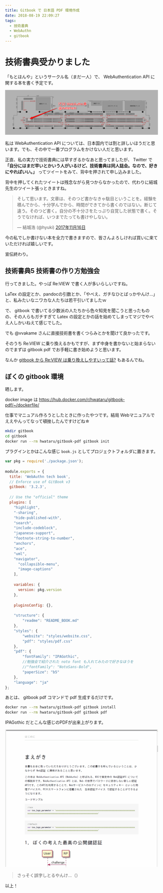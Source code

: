 ```yaml
---
title: Gitbook で 日本語 PDF 環境作成
date: 2018-08-19 22:09:27
tags:
  - 技術書典
  - WebAuthn
  - gitbook
---
```


# 技術書典受かりました

「もとほんや」というサークル名（まだ一人）で、 WebAuthentication API に関する本を書く予定です。

<!--more -->

![](./gitbook-pdf/circle-layout.png)

私は WebAuthentication API については、日本国内では割と詳しいほうだと思います。でも、その中で一番プログラムをかけない人だと思います。

正直、私の実力で技術書典には早すぎるかなあと思ってましたが、 Twitter で **「自分にはまだ早いとかいう人がいるけど、技術書典は同人誌会。なので、好きにやればいい。」** ってツイートをみて、背中を押されて申し込みました。

背中を押してくれたツイートは残念ながら見つからなかったので、代わりに結城先生のツイート張っときますね。

<blockquote class="twitter-tweet" data-lang="ja"><p lang="ja" dir="ltr">そして思います。文章は、そのつど書かなきゃ駄目ということを。経験を積んでから、十分学んでから、時間ができてから書くのではない。断じて違う。そのつど書く。自分の不十分さをたっぷり自覚した状態で書く。そうでなければ、いつまでたっても書けやしない。</p>&mdash; 結城浩 (@hyuki) <a href="https://twitter.com/hyuki/status/931037421768019968?ref_src=twsrc%5Etfw">2017年11月16日</a></blockquote>
<script async src="https://platform.twitter.com/widgets.js" charset="utf-8"></script>

今の私でしか書けない本を全力で書きますので、皆さんよろしければ買いに来ていただければ嬉しいです。

宣伝終わり。

## 技術書典5 技術書の作り方勉強会

行ってきました。やっぱ Re:VIEW で書く人が多いらしいですね。

LaTex の設定とか、pandocの引数とか、「やべえ、ガチなひとばっかやんけ…」と、私みたいなニワカな人たちは若干引いてましたｗ

で、 gitbook で書いてる少数派の人たちから色々知見を聞こうと思ったものの、その人らもガチすぎて Latex の設定とかの話を始めてしまってマジでやべえ人しかいねえて感じでした。

でも @vvakame さんに直接技術書を書くつらみとかを聞けて良かったです。

そのうち Re:VIEW に乗り換えるかもですが、まず中身を書かないと始まらないのでまずは gitbook pdf でお手軽に書き始めようと思います。

なんか [gitbook から Re:VIEW は乗り換えしやすいって話?](https://www.konosumi.net/entry/2018/02/11/190258) もあるんでね。

## ぼくの gitbook 環境

晒します。

docker image は <https://hub.docker.com/r/hwataru/gitbook-pdf/~/dockerfile/>

仕事でマニュアル作ろうとしたときに作ったやつです。結局 Webマニュアルでええやんってなって頓挫したんですけどね☆

```sh
mkdir gitbook
cd gitbook
docker run --rm hwataru/gitbook-pdf gitbook init
```

プラグインとかはこんな感じ `book.js` としてプロジェクトフォルダに置きます。

```js
var pkg = require('./package.json');

module.exports = {
  title: 'WebAuthn tech book',
  // Enforce use of GitBook v3
  gitbook: '3.2.3',
  
  // Use the "official" theme
  plugins: [
    "highlight",
    "-sharing",
    "hide-published-with",
    "search",
    "include-codeblock",
    "japanese-support",
    "footnote-string-to-number",
    "anchors",
    "ace",
    "uml",
    "navigator",
      "collapsible-menu",
      "image-captions"
    ],

    variables: {
      version: pkg.version
    },

    pluginsConfig: {},

    "structure": {
        "readme": "README_BOOK.md"
    },
    "styles": {
        "website": "styles/website.css",
        "pdf": "styles/pdf.css"
    },
    "pdf": {
        "fontFamily": "IPAGothic",
        //勉強会で紹介された noto font も入れてみたので好きなほうを
        //"fontFamily": "NotoSans-Bold",
        "paperSize": "b5"
    },
    "language": "ja"
};
```

あとは、 gitbook pdf コマンドで pdf 生成するだけです。

```sh
docker run --rm hwataru/gitbook-pdf gitbook install
docker run --rm hwataru/gitbook-pdf gitbook pdf
```

IPAGothic だとこんな感じのPDFが出来上がります。

![](./gitbook-pdf/pdfb5.png)

>さっそく誤字しとるやんけ…（）

以上！
